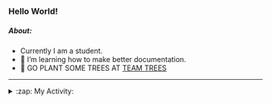 ### Hello World!

##### About:
- Currently I am a student.
- 🌱 I’m learning how to make better documentation.
- 🌱 GO PLANT SOME TREES AT [TEAM TREES](https://teamtrees.org/)

---
<details>
  <summary>:zap: My Activity:</summary>
  
<!--START_SECTION:waka-->
![Code Time](http://img.shields.io/badge/Code%20Time-1%2C123%20hrs%2015%20mins-blue)

**I'm a Night 🦉** 

```text
🌞 Morning                1692 commits        ██░░░░░░░░░░░░░░░░░░░░░░░   10.00 % 
🌆 Daytime                5680 commits        ████████░░░░░░░░░░░░░░░░░   33.59 % 
🌃 Evening                4794 commits        ███████░░░░░░░░░░░░░░░░░░   28.35 % 
🌙 Night                  4746 commits        ███████░░░░░░░░░░░░░░░░░░   28.06 % 
```
📅 **I'm Most Productive on Wednesday** 

```text
Monday                   2414 commits        ████░░░░░░░░░░░░░░░░░░░░░   14.27 % 
Tuesday                  2131 commits        ███░░░░░░░░░░░░░░░░░░░░░░   12.60 % 
Wednesday                4058 commits        ██████░░░░░░░░░░░░░░░░░░░   23.99 % 
Thursday                 2254 commits        ███░░░░░░░░░░░░░░░░░░░░░░   13.33 % 
Friday                   1688 commits        ██░░░░░░░░░░░░░░░░░░░░░░░   09.98 % 
Saturday                 1487 commits        ██░░░░░░░░░░░░░░░░░░░░░░░   08.79 % 
Sunday                   2880 commits        ████░░░░░░░░░░░░░░░░░░░░░   17.03 % 
```


📊 **This Week I Spent My Time On** 

```text
🔥 Editors: 
VS Code                  2 hrs 19 mins       █████████████████████████   100.00 % 

🐱‍💻 Projects: 
praise                   1 hr 48 mins        ███████████████████░░░░░░   77.88 % 
discord-bot              30 mins             █████░░░░░░░░░░░░░░░░░░░░   21.59 % 
CSF22                    0 secs              ░░░░░░░░░░░░░░░░░░░░░░░░░   00.53 % 
```


 Last Updated on 18/05/2023 17:07:52 UTC
<!--END_SECTION:waka-->
</details>
